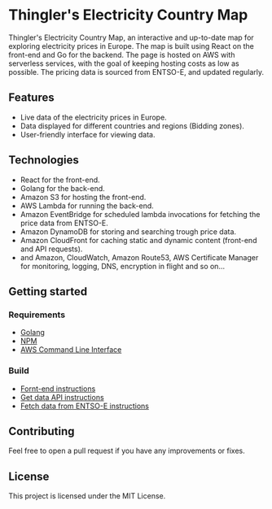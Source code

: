 # Thingler's Electricity Country Map

Thingler's Electricity Country Map, an interactive and up-to-date map for exploring electricity prices in Europe. The map is built using React on the front-end and Go for the backend. The page is hosted on AWS with serverless services, with the goal of keeping hosting costs as low as possible. The pricing data is sourced from ENTSO-E, and updated regularly.

## Features

* Live data of the electricity prices in Europe.
* Data displayed for different countries and regions (Bidding zones).
* User-friendly interface for viewing data.

## Technologies

* React for the front-end.
* Golang for the back-end.
* Amazon S3 for hosting the front-end.
* AWS Lambda for running the back-end.
* Amazon EventBridge for scheduled lambda invocations for fetching the price data from ENTSO-E.
* Amazon DynamoDB for storing and searching trough price data.
* Amazon CloudFront for caching static and dynamic content (front-end and API requests).
* and Amazon, CloudWatch, Amazon Route53, AWS Certificate Manager for monitoring, logging, DNS, encryption in flight and so on...

## Getting started

### Requirements

* [Golang](https://go.dev/)
* [NPM](https://www.npmjs.com/)
* [AWS Command Line Interface](https://aws.amazon.com/cli/)

### Build
* [Fornt-end instructions](front-end/README.md)
* [Get data API instructions](get-data/README.md)
* [Fetch data from ENTSO-E instructions](fetch-data/README.md)

## Contributing

Feel free to open a pull request if you have any improvements or fixes.

## License

This project is licensed under the MIT License.

